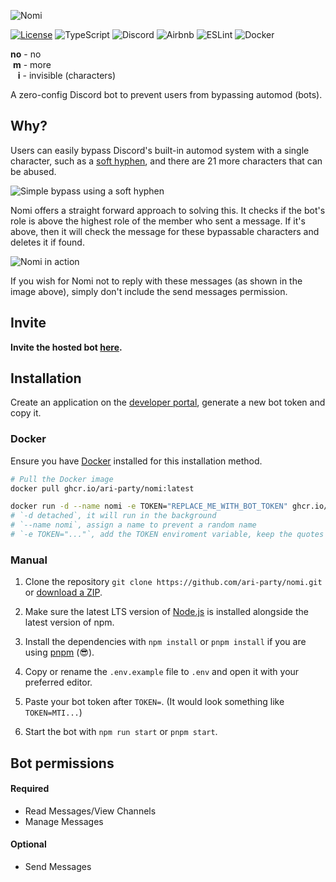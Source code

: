 ![Nomi](https://github.com/ari-party/nomi/assets/49074962/f85eebb5-2789-485d-8878-401f1be5ad59)


[![License](https://img.shields.io/github/license/ari-party/nomi?style=for-the-badge)](./LICENSE)
![TypeScript](https://img.shields.io/badge/typescript-%23007ACC.svg?style=for-the-badge&logo=typescript&logoColor=white)
![Discord](https://img.shields.io/badge/Discord.js-%235865F2.svg?style=for-the-badge&logo=discord&logoColor=white)
![Airbnb](https://img.shields.io/badge/Airbnb-%23ff5a5f.svg?style=for-the-badge&logo=Airbnb&logoColor=white)
![ESLint](https://img.shields.io/badge/ESLint-4B3263?style=for-the-badge&logo=eslint&logoColor=white)
![Docker](https://img.shields.io/badge/docker-%230db7ed.svg?style=for-the-badge&logo=docker&logoColor=white)

**no** - no\
 **m** - more\
   **i** - invisible (characters)

A zero-config Discord bot to prevent users from bypassing automod (bots).

## Why?

Users can easily bypass Discord's built-in automod system with a single character, such as a [soft hyphen](https://unicode-explorer.com/c/00AD), and there are 21 more characters that can be abused.

![Simple bypass using a soft hyphen](https://github.com/ari-party/nomi/assets/49074962/bb2c44a6-db1f-4548-b479-dfab5111216f)

Nomi offers a straight forward approach to solving this.
It checks if the bot's role is above the highest role of the member who sent a message. If it's above, then it will check the message for these bypassable characters and deletes it if found.

![Nomi in action](https://github.com/ari-party/nomi/assets/49074962/873b34c0-cc42-4b39-b8c9-29bc1ae7dfa9)

If you wish for Nomi not to reply with these messages (as shown in the image above), simply don't include the send messages permission.

## Invite

**Invite the hosted bot [here](https://discord.com/oauth2/authorize?client_id=1246583489541705769&permissions=11264&scope=bot).**

## Installation

Create an application on the [developer portal](https://discord.com/developers/applications), generate a new bot token and copy it.

### Docker

Ensure you have [Docker](https://docs.docker.com/get-docker/) installed for this installation method.

```bash
# Pull the Docker image
docker pull ghcr.io/ari-party/nomi:latest

docker run -d --name nomi -e TOKEN="REPLACE_ME_WITH_BOT_TOKEN" ghcr.io/ari-party/nomi:latest
# `-d detached`, it will run in the background
# `--name nomi`, assign a name to prevent a random name
# `-e TOKEN="..."`, add the TOKEN enviroment variable, keep the quotes when replacing
```

### Manual

1. Clone the repository `git clone https://github.com/ari-party/nomi.git` or [download a ZIP](https://github.com/ari-party/nomi/archive/refs/heads/main.zip).

2. Make sure the latest LTS version of [Node.js](https://nodejs.org/en/download) is installed alongside the latest version of npm.

3. Install the dependencies with `npm install` or `pnpm install` if you are using [pnpm](https://pnpm.io/) (😎).

4. Copy or rename the `.env.example` file to `.env` and open it with your preferred editor.

5. Paste your bot token after `TOKEN=`.
   (It would look something like `TOKEN=MTI...`)

6. Start the bot with `npm run start` or `pnpm start`.

## Bot permissions

#### Required

- Read Messages/View Channels
- Manage Messages

#### Optional

- Send Messages

